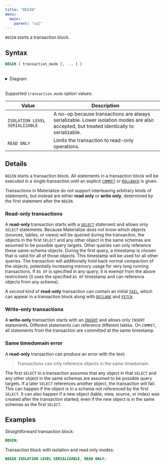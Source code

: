 ```yaml
---
title: "BEGIN"
menu:
  main:
    parent: "sql"
---
```


`BEGIN` starts a transaction block.

## Syntax

```sql
BEGIN [ transaction_mode [, ... ] ]
```

<br/>
<details>
<summary>Diagram</summary>
<br>

{{< diagram "begin.svg" >}}

</details>
<br/>

Supported `transaction_mode` option values:

Value | Description
------|----------
`ISOLATION LEVEL SERIALIZABLE` | A no-op because transactions are always serializable. Lower isolation modes are also accepted, but treated identically to serializable.
`READ ONLY` | Limits the transaction to read-only operations.

## Details

`BEGIN` starts a transaction block.
All statements in a transaction block will be executed in a single transaction until an explicit [`COMMIT`](/sql/commit) or [`ROLLBACK`](/sql/rollback) is given.

Transactions in Materialize do not support interleaving arbitrary kinds of statements, but instead are either **read only** or **write only**, determined by the first statement after the `BEGIN`.

### Read-only transactions

A **read-only** transaction starts with a [`SELECT`](/sql/select) statement and allows only `SELECT` statements.
Because Materialize does not know which objects (sources, tables, or views) will be queried during the transaction, the objects in the first `SELECT` and any other object in the same schemas are assumed to be possible query targets.
Other queries can only reference these same-schema objects.
During the first query, a timestamp is chosen that is valid for all of those objects.
This timestamp will be used for all other queries.
The transaction will additionally hold back normal compaction of the objects, potentially increasing memory usage for very long running transactions.
If `AS OF` is specified in any query, it is exempt from the above restrictions (it uses the specified `AS OF` timestamp and can reference objects from any schema).

A second kind of **read-only** transaction can contain an initial [`TAIL`](/sql/tail), which can appear in a transaction block along with [`DECLARE`](/sql/declare) and [`FETCH`](/sql/fetch).

### Write-only transactions

A **write-only** transaction starts with an [`INSERT`](/sql/insert) and allows only `INSERT` statements.
Different statements can reference different tables.
On `COMMIT`, all statements from the transaction are committed at the same timestamp.

### Same timedomain error

A **read-only** transaction can produce an error with the text:

> Transactions can only reference objects in the same timedomain.

The first `SELECT` in a transaction assumes that any object in that `SELECT` and any other object in the same schemas are assumed to be possible query targets.
If a later `SELECT` references another object, the transaction will fail.
This can happen if the object is in a schema not referenced by the first `SELECT`.
It can also happen if a new object (table, view, source, or index) was created after the transaction started, even if the new object is in the same schemas as the first `SELECT`.

## Examples

Straightforward transaction block:

```sql
BEGIN;
```

Transaction block with isolation and read only modes:

```sql
BEGIN ISOLATION LEVEL SERIALIZABLE, READ ONLY;
```

